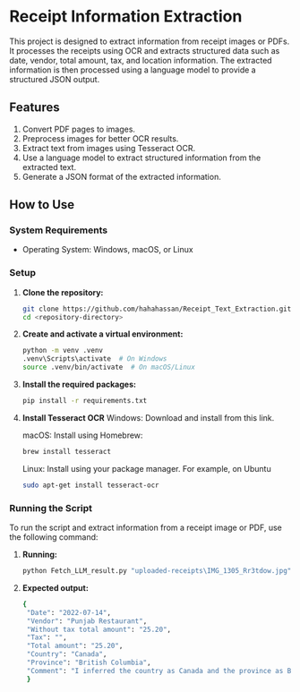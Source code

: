 # Receipt Information Extraction

This project is designed to extract information from receipt images or PDFs. It processes the receipts using OCR and extracts structured data such as date, vendor, total amount, tax, and location information. The extracted information is then processed using a language model to provide a structured JSON output.

## Features

1. Convert PDF pages to images.
2. Preprocess images for better OCR results.
3. Extract text from images using Tesseract OCR.
4. Use a language model to extract structured information from the extracted text.
5. Generate a JSON format of the extracted information.

## How to Use

### System Requirements

- Operating System: Windows, macOS, or Linux

### Setup

1. **Clone the repository:**
   ```bash
   git clone https://github.com/hahahassan/Receipt_Text_Extraction.git
   cd <repository-directory>
   ```

2. **Create and activate a virtual environment:**
    ```bash
    python -m venv .venv
    .venv\Scripts\activate  # On Windows
    source .venv/bin/activate  # On macOS/Linux
    ```

3. **Install the required packages:**
    ```bash
    pip install -r requirements.txt
    ```


4. **Install Tesseract OCR**
    Windows: Download and install from this link.

    macOS: Install using Homebrew:  
    ```bash 
    brew install tesseract
    ```

    Linux: Install using your package manager. For example, on Ubuntu
    ```bash
    sudo apt-get install tesseract-ocr
    ```

### Running the Script
To run the script and extract information from a receipt image or PDF, use the following command:

1. **Running:**
    ```bash
    python Fetch_LLM_result.py "uploaded-receipts\IMG_1305_Rr3tdow.jpg"
    ```

2. **Expected output:**
   ```bash
   {
    "Date": "2022-07-14",
    "Vendor": "Punjab Restaurant",
    "Without tax total amount": "25.20",
    "Tax": "",
    "Total amount": "25.20",
    "Country": "Canada",
    "Province": "British Columbia",
    "Comment": "I inferred the country as Canada and the province as British Columbia based on the vendor location 'Surrey BC' which is a city in the province of British Columbia, Canada."
    }
    ```